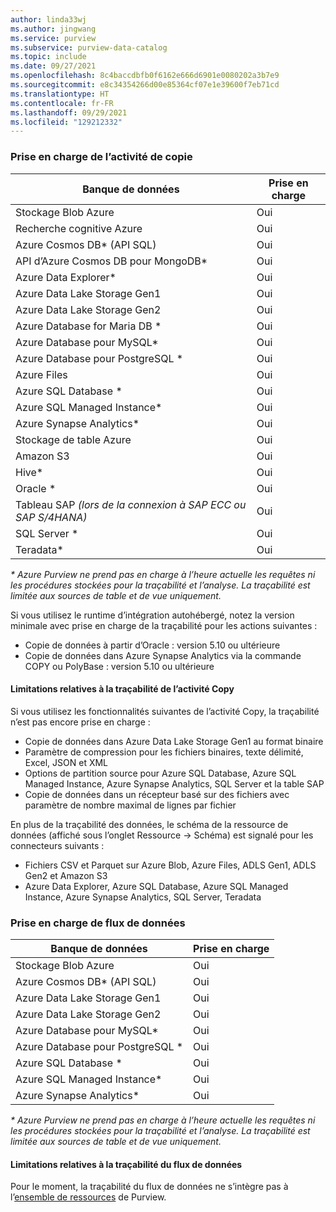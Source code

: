 ```yaml
---
author: linda33wj
ms.author: jingwang
ms.service: purview
ms.subservice: purview-data-catalog
ms.topic: include
ms.date: 09/27/2021
ms.openlocfilehash: 8c4baccdbfb0f6162e666d6901e0080202a3b7e9
ms.sourcegitcommit: e8c34354266d00e85364cf07e1e39600f7eb71cd
ms.translationtype: HT
ms.contentlocale: fr-FR
ms.lasthandoff: 09/29/2021
ms.locfileid: "129212332"
---
```

### <a name="copy-activity-support"></a>Prise en charge de l’activité de copie

| Banque de données | Prise en charge | 
| ------------------- | ------------------- | 
| Stockage Blob Azure | Oui |
| Recherche cognitive Azure | Oui | 
| Azure Cosmos DB\* (API SQL) | Oui | 
| API d’Azure Cosmos DB pour MongoDB\* | Oui |
| Azure Data Explorer\* | Oui | 
| Azure Data Lake Storage Gen1 | Oui | 
| Azure Data Lake Storage Gen2 | Oui | 
| Azure Database for Maria DB \* | Oui | 
| Azure Database pour MySQL\* | Oui | 
| Azure Database pour PostgreSQL \* | Oui |
| Azure Files | Oui | 
| Azure SQL Database \* | Oui | 
| Azure SQL Managed Instance\* | Oui | 
| Azure Synapse Analytics\* | Oui | 
| Stockage de table Azure | Oui |
| Amazon S3 | Oui | 
| Hive\* | Oui | 
| Oracle \* | Oui |
| Tableau SAP *(lors de la connexion à SAP ECC ou SAP S/4HANA)* | Oui |
| SQL Server \* | Oui | 
| Teradata\* | Oui |

*\* Azure Purview ne prend pas en charge à l’heure actuelle les requêtes ni les procédures stockées pour la traçabilité et l’analyse. La traçabilité est limitée aux sources de table et de vue uniquement.*

Si vous utilisez le runtime d’intégration autohébergé, notez la version minimale avec prise en charge de la traçabilité pour les actions suivantes :
- Copie de données à partir d’Oracle : version 5.10 ou ultérieure
- Copie de données dans Azure Synapse Analytics via la commande COPY ou PolyBase : version 5.10 ou ultérieure

#### <a name="limitations-on-copy-activity-lineage"></a>Limitations relatives à la traçabilité de l’activité Copy

Si vous utilisez les fonctionnalités suivantes de l’activité Copy, la traçabilité n’est pas encore prise en charge :

- Copie de données dans Azure Data Lake Storage Gen1 au format binaire
- Paramètre de compression pour les fichiers binaires, texte délimité, Excel, JSON et XML
- Options de partition source pour Azure SQL Database, Azure SQL Managed Instance, Azure Synapse Analytics, SQL Server et la table SAP
- Copie de données dans un récepteur basé sur des fichiers avec paramètre de nombre maximal de lignes par fichier

En plus de la traçabilité des données, le schéma de la ressource de données (affiché sous l’onglet Ressource -> Schéma) est signalé pour les connecteurs suivants :

- Fichiers CSV et Parquet sur Azure Blob, Azure Files, ADLS Gen1, ADLS Gen2 et Amazon S3
- Azure Data Explorer, Azure SQL Database, Azure SQL Managed Instance, Azure Synapse Analytics, SQL Server, Teradata

### <a name="data-flow-support"></a>Prise en charge de flux de données

| Banque de données | Prise en charge |
| ------------------- | ------------------- | 
| Stockage Blob Azure | Oui |
| Azure Cosmos DB\* (API SQL) | Oui | 
| Azure Data Lake Storage Gen1 | Oui |
| Azure Data Lake Storage Gen2 | Oui |
| Azure Database pour MySQL\* | Oui | 
| Azure Database pour PostgreSQL \* | Oui |
| Azure SQL Database \* | Oui |
| Azure SQL Managed Instance\* | Oui | 
| Azure Synapse Analytics\* | Oui |

*\* Azure Purview ne prend pas en charge à l’heure actuelle les requêtes ni les procédures stockées pour la traçabilité et l’analyse. La traçabilité est limitée aux sources de table et de vue uniquement.*

#### <a name="limitations-on-data-flow-lineage"></a>Limitations relatives à la traçabilité du flux de données

Pour le moment, la traçabilité du flux de données ne s’intègre pas à l’[ensemble de ressources](../concept-resource-sets.md) de Purview.
